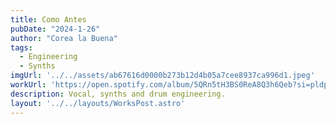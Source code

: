 ```yaml
---
title: Como Antes
pubDate: "2024-1-26"
author: "Corea la Buena"
tags:
  - Engineering
  - Synths
imgUrl: '../../assets/ab67616d0000b273b12d4b05a7cee8937ca996d1.jpeg'
workUrl: 'https://open.spotify.com/album/5QRn5tH3BS0ReA8Q3h6Qeb?si=pldpg1QgQEqfACS-wza80g'
description: Vocal, synths and drum engineering.
layout: '../../layouts/WorksPost.astro'
---
```

